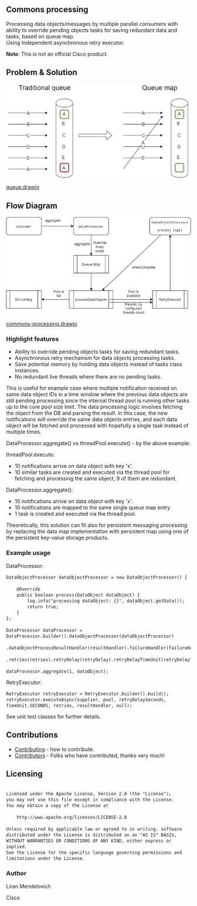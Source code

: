 ## Commons processing
Processing data objects/messages by multiple parallel consumers with ability to override pending objects tasks for saving redundant data and tasks, based on queue map.  
Using Independent asynchronous retry executor.

**Note**: This is not an official Cisco product.

## Problem & Solution
![queue](./docs/queue.jpg)

[queue.drawio](./docs/queue.drawio)

## Flow Diagram
  
![Commons processing](./docs/commons-processing.jpg)

[commons-processing.drawio](./docs/commons-processing.drawio)

### Highlight features 
* Ability to override pending objects tasks for saving redundant tasks. 
* Asynchronous retry mechanism for data objects processing tasks. 
* Save potential memory by holding data objects instead of tasks class instances. 
* No redundant live threads where there are no pending tasks. 

This is useful for example case where multiple notification received on same data object IDs in a time window where the previous data objects are still pending processing since the internal thread pool is running other tasks up to the core pool size limit. The data processing logic involves fetching the object from the DB and parsing the result. In this case, the new notifications will override the same data objects entries, and each data object will be fetched and processed with hopefully a single task instead of multiple times. 

DataProcessor.aggregate() vs threadPool.execute() - by the above example:

threadPool.execute: 
* 10 notifications arrive on data object with key 'x'. 
* 10 similar tasks are created and executed via the thread pool for fetching and processing the same object, 9 of them are redundant.

DataProcessor.aggregate():
* 10 notifications arrive on data object with key 'x'. 
* 10 notifications are mapped to the same single queue map entry. 
* 1 task is created and executed via the thread pool. 

Theoretically, this solution can fit also for persistent messaging processing by replacing the data map implementation with persistent map using one of the persistent key-value storage products. 


### Example usage
DataProcessor:

```
DataObjectProcessor dataObjectProcessor = new DataObjectProcessor() {
			
	@Override
	public boolean process(DataObject dataObject) {
		log.info("processing dataObject: {}", dataObject.getData());
		return true;
	}
};

DataProcessor dataProcessor = DataProcessor.builder().dataObjectProcessor(dataObjectProcessor)
				.dataObjectProcessResultHandler(resultHandler).failureHandler(failureHandler).numOfThreads(numOfThreads)
				.retries(retries).retryDelay(retryDelay).retryDelayTimeUnit(retryDelayTimeUnit).build();
				
dataProcessor.aggregate(1, dataObject);
```

RetryExecutor:

```
RetryExecutor retryExecutor = RetryExecutor.builder().build();
retryExecutor.executeAsync(supplier, pool, retryDelaySeconds, TimeUnit.SECONDS, retries, resultHandler, null);
```
See unit test classes for further details.

## Contributions
 * [Contributing](CONTRIBUTING.md) - how to contribute.
 * [Contributors](docs/CONTRIBUTORS.md) - Folks who have contributed, thanks very much!

## Licensing

```

Licensed under the Apache License, Version 2.0 (the "License");
you may not use this file except in compliance with the License.
You may obtain a copy of the License at

    http://www.apache.org/licenses/LICENSE-2.0

Unless required by applicable law or agreed to in writing, software
distributed under the License is distributed on an "AS IS" BASIS,
WITHOUT WARRANTIES OR CONDITIONS OF ANY KIND, either express or implied.
See the License for the specific language governing permissions and
limitations under the License.
```

### Author
Liran Mendelovich

Cisco
